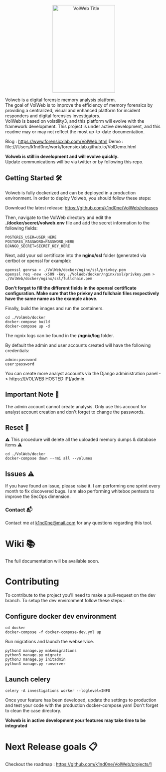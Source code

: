 <p align="center">
<img src="https://github.com/k1nd0ne/VolWeb/blob/main/.images_readme/volweblogo.png"  width="200" height="280" alt="VolWeb Title"/>
</p>

Volweb is a digital forensic memory analysis platform.  
The goal of VolWeb is to improve the efficiency of memory forensics by providing a centralized, visual and enhanced platform for incident responders and digital forensics investigators.  
VolWeb is based on volatility3, and this platform will evolve with the framework development.
This project is under active development, and this readme may or may not reflect the most up-to-date documentation.

Blog : https://www.forensicxlab.com/VolWeb.html
Demo : file:///Users/k1nd0ne/work/forensicxlab.github.io/VolDemo.html

**Volweb is still in development and will evolve quickly.**  
Update communications will be via twitter or by following this repo.


## Getting Started 🛠️
Volweb is fully dockerized and can be deployed in a production environment.
In order to deploy Volweb, you should follow these steps:

Download the latest release: https://github.com/k1nd0ne/VolWeb/releases

Then, navigate to the VolWeb directory and edit the **./docker/secret/volweb.env** file and add the secret information to the following fields:

```
POSTGRES_USER=USER_HERE
POSTGRES_PASSWORD=PASSWORD_HERE
DJANGO_SECRET=SECRET_KEY_HERE
```

Next, add your ssl certificate into the **nginx/ssl** folder (generated via certbot or openssl for example):
```
openssl genrsa > ./VolWeb/docker/nginx/ssl/privkey.pem
openssl req -new -x509 -key ./VolWeb/docker/nginx/ssl/privkey.pem > ./VolWeb/docker/nginx/ssl/fullchain.pem
```
**Don't forget to fill the different fields in the openssl certificate configuration.
Make sure that the privkey and fullchain files respectively have the same name as the example above.**

Finally, build the images and run the containers.
```
cd ./VolWeb/docker
docker-compose build
docker-compose up -d
```

The ngnix logs can be found in the **/ngnix/log** folder.

By default the admin and user accounts created will have the following credentials:

```
admin:password
user:password
```
You can create more analyst accounts via the Django administration panel -> https://[VOLWEB HOSTED IP]/admin.

## Important Note 📄

The admin account cannot create analysis. Only use this account for analyst account creation and don't forget to change the passwords.

## Reset 🔄

⚠️ This procedure will delete all the uploaded memory dumps & database items ⚠️

```
cd ./VolWeb/docker
docker-compose down --rmi all --volumes
```

## Issues ⚠️
If you have found an issue, please raise it.
I am performing one sprint every month to fix discovered bugs.
I am also performing whitebox pentests to improve the SecOps dimension.

### Contact 📬
Contact me at k1nd0ne@mail.com for any questions regarding this tool.

# Wiki 📚
The full documentation will be available soon.

# Contributing

To contribute to the project you'll need to make a pull-request on the dev branch.
To setup the dev environment follow these steps :

## Configure docker dev environment
```
cd docker
docker-compose -f docker-compose-dev.yml up
```

Run migrations and launch the webservice.

```
python3 manage.py makemigrations
python3 manage.py migrate
python3 manage.py initadmin
python3 manage.py runserver
```

## Launch celery
```
celery -A investigations worker --loglevel=INFO
```

Once your feature has been developed, update the settings to production and test your code with the production docker-compose.yaml
Don't forget to clean the case directory.

**Volweb is in active development your features may take time to be integrated**  

# Next Release goals 📋
Checkout the roadmap : https://github.com/k1nd0ne/VolWeb/projects/1

